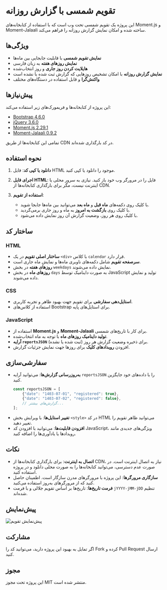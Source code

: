 # تقویم شمسی با گزارش روزانه

این پروژه یک تقویم شمسی تحت وب است که با استفاده از کتابخانه‌های Moment.js و Moment-Jalaali ساخته شده و امکان نمایش گزارش روزانه را فراهم می‌کند.

## ویژگی‌ها

- **نمایش تقویم شمسی** با قابلیت جابجایی بین ماه‌ها
- **نمایش روزهای هفته** به زبان فارسی
- **هایلایت کردن روز جاری** و روز انتخاب‌شده
- **نمایش گزارش روزانه** با امکان تشخیص روزهایی که گزارش ثبت شده یا نشده است
- **واکنش‌گرا** و قابل استفاده در دستگاه‌های مختلف

## پیش‌نیازها

این پروژه از کتابخانه‌ها و فریمورک‌های زیر استفاده می‌کند:

- [Bootstrap 4.6.0](https://getbootstrap.com/)
- [jQuery 3.6.0](https://jquery.com/)
- [Moment.js 2.29.1](https://momentjs.com/)
- [Moment-Jalaali 0.9.2](https://github.com/jalaali/moment-jalaali)

تمامی این کتابخانه‌ها از طریق CDN در کد بارگذاری شده‌اند.

## نحوه استفاده

1. **دانلود یا کپی کد**: فایل HTML موجود را دانلود یا کپی کنید.

2. **اجرای فایل HTML**: فایل را در مرورگر وب خود باز کنید. نیازی به سرور محلی یا اینترنت نیست، مگر برای بارگذاری کتابخانه‌ها از CDN.

3. **استفاده از تقویم**:
   - با کلیک روی دکمه‌های **ماه قبل** و **ماه بعد** می‌توانید بین ماه‌ها جابجا شوید.
   - با کلیک روی **بازگشت به امروز** به ماه و روز جاری برمی‌گردید.
   - با کلیک روی هر روز، وضعیت گزارش آن روز نمایش داده می‌شود.

## ساختار کد

### HTML

- **ساختار اصلی تقویم** در یک `<div>` با کلاس `calendar` قرار دارد.
- **سرصفحه تقویم** شامل دکمه‌های ناوبری ماه‌ها و نمایش ماه جاری است.
- **روزهای هفته** در بخش `weekdays` نمایش داده می‌شوند.
- **روزهای ماه** در بخش `days` به صورت داینامیک توسط JavaScript تولید و نمایش داده می‌شوند.

### CSS

- **استایل‌دهی سفارشی** برای تقویم جهت بهبود ظاهر و تجربه کاربری.
- استفاده از کلاس‌های Bootstrap برای استایل‌های پایه.

### JavaScript

- استفاده از **Moment.js** و **Moment-Jalaali** برای کار با تاریخ‌های شمسی.
- **تولید داینامیک روزهای ماه** با توجه به ماه انتخاب‌شده.
- **آرایه `reportsJSON`** برای ذخیره وضعیت گزارش هر روز (ثبت شده یا نشده).
- افزودن **رویدادهای کلیک** برای روزها جهت نمایش جزئیات گزارش.

## سفارشی‌سازی

- **به‌روزرسانی گزارش‌ها**: می‌توانید آرایه `reportsJSON` را با داده‌های خود جایگزین کنید.
  ```javascript
  const reportsJSON = [
      {"date": "1403-07-01", "registered": true},
      {"date": "1403-07-02", "registered": false},
      // گزارش‌های بیشتر...
  ];
  ```
- **تغییر استایل‌ها**: با ویرایش بخش `<style>` در کد HTML می‌توانید ظاهر تقویم را تغییر دهید.
- **افزودن قابلیت‌ها**: می‌توانید با افزودن کد JavaScript، ویژگی‌های جدیدی مانند رویدادها یا یادآوری‌ها را اضافه کنید.

## نکات

- **اتصال به اینترنت**: برای بارگذاری کتابخانه‌ها از CDN، نیاز به اتصال اینترنت است. در صورت عدم دسترسی، می‌توانید کتابخانه‌ها را به صورت محلی دانلود و در پروژه استفاده کنید.
- **سازگاری مرورگرها**: این پروژه با مرورگرهای مدرن سازگار است. اطمینان حاصل کنید که از مرورگرهای به‌روز استفاده می‌کنید.
- **فرمت تاریخ‌ها**: تاریخ‌ها بر اساس تقویم جلالی و با فرمت `jYYYY-jMM-jDD` تنظیم شده‌اند.

## پیش‌نمایش

![پیش‌نمایش تقویم](calendar-preview.png)

## مشارکت

اگر تمایل به بهبود این پروژه دارید، می‌توانید کد را Fork کرده و Pull Request ارسال کنید.

## مجوز

این پروژه تحت مجوز MIT منتشر شده است.

